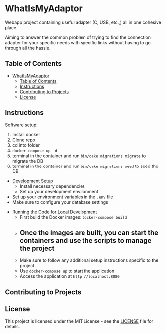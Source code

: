 # WhatIsMyAdaptor
Webapp project containing useful adapter (C, USB, etc.,) all in one cohesive place.

Aiming to answer the common problem of trying to find the connection adapter for your specific needs with specific links without having to go through all the hassle.

## Table of Contents

- [WhatIsMyAdaptor](#whatismyadaptor)
  - [Table of Contents](#table-of-contents)
  - [Instructions](#instructions)
  - [Contributing to Projects](#contributing-to-projects)
  - [License](#license)


## Instructions

Software setup:
1) Install docker
2) Clone repo
3) cd into folder
4) `docker-compose up -d`
5) terminal in the container and run `bin/cake migrations migrate` to migrate the DB
6) terminal in the container and run `bin/cake migrations seed` to seed the DB



<!-- 3. Development Setup of Project -->
<!-- TODO: Describe the development setup of the project -->

- [ Development Setup](#development-setup)
  - Install necessary dependencies
  - Set up your development environment 
- Set up your environment variables in the `.env` file
- Make sure to configure your database settings

<!-- 4. Running the Code for Local Development -->
<!-- TODO: Explain how to run the code for local development -->

- [Running the Code for Local Development](#running-the-code-for-local-development)
  - First build the Docker images: `docker-compose build`
  - Once the images are built, you can start the containers and use the scripts to manage the project
    - 
  - Make sure to follow any additional setup instructions specific to the project
  - Use `docker-compose up` to start the application
  - Access the application at `http://localhost:8080`



## Contributing to Projects

## License
This project is licensed under the MIT License - see the [LICENSE](LICENSE) file for details.
